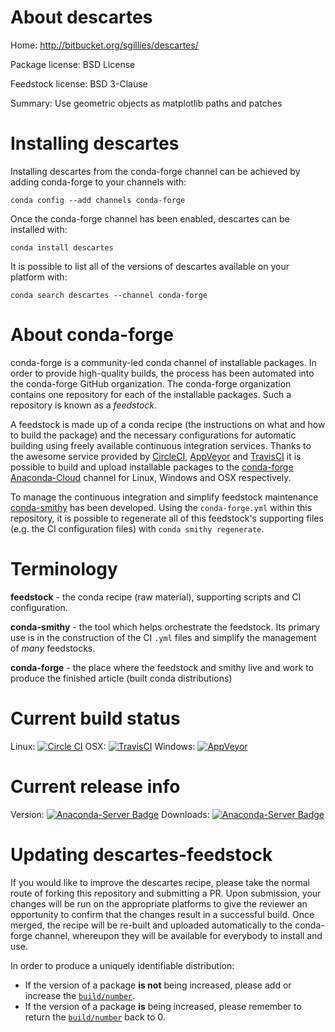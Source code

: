 About descartes
===============

Home: http://bitbucket.org/sgillies/descartes/

Package license: BSD License

Feedstock license: BSD 3-Clause

Summary: Use geometric objects as matplotlib paths and patches



Installing descartes
====================

Installing descartes from the conda-forge channel can be achieved by adding conda-forge to your channels with:

```
conda config --add channels conda-forge
```

Once the conda-forge channel has been enabled, descartes can be installed with:

```
conda install descartes
```

It is possible to list all of the versions of descartes available on your platform with:

```
conda search descartes --channel conda-forge
```


About conda-forge
=================

conda-forge is a community-led conda channel of installable packages.
In order to provide high-quality builds, the process has been automated into the
conda-forge GitHub organization. The conda-forge organization contains one repository 
for each of the installable packages. Such a repository is known as a *feedstock*.

A feedstock is made up of a conda recipe (the instructions on what and how to build
the package) and the necessary configurations for automatic building using freely
available continuous integration services. Thanks to the awesome service provided by
[CircleCI](https://circleci.com/), [AppVeyor](http://www.appveyor.com/)
and [TravisCI](https://travis-ci.org/) it is possible to build and upload installable
packages to the [conda-forge](https://anaconda.org/conda-forge)
[Anaconda-Cloud](http://docs.anaconda.org/) channel for Linux, Windows and OSX respectively.

To manage the continuous integration and simplify feedstock maintenance
[conda-smithy](http://github.com/conda-forge/conda-smithy) has been developed.
Using the ``conda-forge.yml`` within this repository, it is possible to regenerate all of
this feedstock's supporting files (e.g. the CI configuration files) with ``conda smithy regenerate``.


Terminology
===========

**feedstock** - the conda recipe (raw material), supporting scripts and CI configuration.

**conda-smithy** - the tool which helps orchestrate the feedstock.
                   Its primary use is in the construction of the CI ``.yml`` files
                   and simplify the management of *many* feedstocks.

**conda-forge** - the place where the feedstock and smithy live and work to
                  produce the finished article (built conda distributions)

Current build status
====================

Linux: [![Circle CI](https://circleci.com/gh/conda-forge/descartes-feedstock.svg?style=svg)](https://circleci.com/gh/conda-forge/descartes-feedstock)
OSX: [![TravisCI](https://travis-ci.org/conda-forge/descartes-feedstock.svg?branch=master)](https://travis-ci.org/conda-forge/descartes-feedstock) 
Windows: [![AppVeyor](https://ci.appveyor.com/api/projects/status/github/conda-forge/descartes-feedstock?svg=True)](https://ci.appveyor.com/project/conda-forge/descartes-feedstock/branch/master)

Current release info
====================
Version: [![Anaconda-Server Badge](https://anaconda.org/conda-forge/descartes/badges/version.svg)](https://anaconda.org/conda-forge/descartes)
Downloads: [![Anaconda-Server Badge](https://anaconda.org/conda-forge/descartes/badges/downloads.svg)](https://anaconda.org/conda-forge/descartes)


Updating descartes-feedstock
============================

If you would like to improve the descartes recipe, please take the normal
route of forking this repository and submitting a PR. Upon submission, your changes will
be run on the appropriate platforms to give the reviewer an opportunity to confirm that the
changes result in a successful build. Once merged, the recipe will be re-built and uploaded
automatically to the conda-forge channel, whereupon they will be available for everybody to
install and use.

In order to produce a uniquely identifiable distribution:
 * If the version of a package **is not** being increased, please add or increase
   the [``build/number``](http://conda.pydata.org/docs/building/meta-yaml.html#build-number-and-string). 
 * If the version of a package **is** being increased, please remember to return
   the [``build/number``](http://conda.pydata.org/docs/building/meta-yaml.html#build-number-and-string)
   back to 0.

